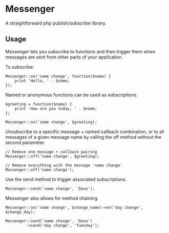 Messenger
=========

A straightforward php publish/subscribe library.

## Usage

Messenger lets you subscribe to functions and then trigger them when messages
are sent from other parts of your application.

To subscribe:

```
Messenger::on('name change', function($name) {
    print 'Hello, ' . $name;
});
```

Named or anonymous functions can be used as subscriptions.
```
$greeting = function($name) {
    print 'How are you today, ' . $name;
};

Messenger::on('name change', $greeting);

```

Unsubscribe to a specific message + named callback combination, or to
all messages of a given message name by calling the off method without the
second parameter.

```
// Remove one message + callback pairing
Messenger::off('name change', $greeting);

// Remove everything with the message 'name change'
Messenger::off('name change');
```

Use the send method to trigger associated subscriptions.

```
Messenger::send('name change', 'Dave');
```

Messenger also allows for method chaining.
```
Messenger::on('name change', $change_name)->on('day change', $change_day);

Messenger::send('name change', 'Dave')
         ->send('day change', 'Tuesday');
```
